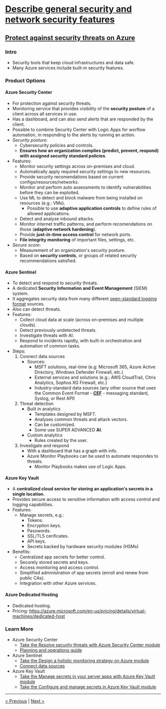 # [Describe general security and network security features](https://docs.microsoft.com/en-us/learn/paths/az-900-describe-general-security-network-security-features/)

## [Protect against security threats on Azure](https://docs.microsoft.com/en-us/learn/modules/protect-against-security-threats-azure/)

### Intro

- Security tools that keep cloud infrastructures and data safe.
- Many Azure services include built-in security features.

### Product Options

#### Azure Security Center

- For protection against security threats.
- Monitoring service that provides visibility of the **security posture** of a client across all services in use.
- Has a dashboard, and can also send alerts that are responded by the client.
- Possible to combine Security Center with Logic Apps for worflow automation, in responding to the alerts by running an action.
- *Security posture*:
    - Cybersecurity policies and controls.
    - **Ensures how an organization complies (predict, prevent, respond) with assigned security standard policies**.
- Features:
    - Monitor security settings across on-premises and cloud.
    - Automatically apply required security settings to new resources.
    - Provide security recomendations based on current configs/resources/networks.
    - Monitor and perform auto assessments to identify vulnerabilities before they can be exploited.
    - Use ML to detect and block malware from being installed on resources (e.g.: VMs).
        - Possible to use **adaptive application controls** to define rules of allowed applications.
    - Detect and analyse inbound attacks.
    - Monitor internet traffic patterns, and perform recomendations on those (**adaptive network hardening**).
    - Provide **just-in-time access control** for network ports.
    - **File integrity monitoring** of important files, settings, etc.
- *Secure score*:
    - Measurement of an organization's security posture.
    - Based on **security controls**, or groups of related security recommendations satisfied.

#### Azure Sentinel

- To detect and respond to security threats.
- A dedicated **Security Information and Event Management** (SIEM) system.
- It aggregates security data from many different <u>open-standard logging format</u> sources.
- Also can detect threats.
- Features:
    - Collect cloud data at scale (across on-premises and multiple clouds).
    - Detect previously undetected threats.
    - Investigate threats with AI.
    - Respond to incidents rapidly, with built-in orchestration and automation of common tasks.
- Steps:
    1. Connect data sources
        - Sources:
            - MSFT solutions, real-time (e.g: Microsoft 365, Azure Active Directory, Windows Defender Firewall, etc.)
            - External services and solutions (e.g.: AWS CloudTrail, Citrix Analytics, Sophos XG Firewall, etc.)
            - Industry-standard data sources (any other source that uses the Common Event Format - [**CEF**](https://ldapwiki.com/wiki/Common%20Event%20Format) - messaging standard, Syslog, or Rest API)
    2. Threat detection
        - Built in analytics
            - Templates designed by MSFT.
            - Analyses common threats and attack vectors.
            - Can be customized.
            - Some use SUPER ADVANCED **AI**.
        - Custom analytics
            - Rules created by the user.
    3. Investigate and respond
        - With a dashboard that has a graph with info.
        - Azure Monitor Playbooks can be used to automate respondes to threats.
            - Monitor Playbooks makes use of Logic Apps.

#### Azure Key Vault

- A **centralized cloud service for storing an application's secrets in a single location**.
- Provides secure access to sensitive information with access control and logging capabilities.
- Features:
    - Manage secrets, e.g.:
        - Tokens.
        - Encryption keys.
        - Passwords.
        - SSL/TLS cerificates.
        - API keys.
        - Secrets backed by hardware security modules (HSMs)
- Benefits:
    - Centralized app secrets for better control.
    - Securely stored secrets and keys.
    - Access monitoring and access control.
    - Simplified administration of app secrets (enroll and renew from public CAs).
    - Integration with other Azure services.

#### Azure Dedicated Hosting

- Dedicated hosting.
- Pricing: https://azure.microsoft.com/en-us/pricing/details/virtual-machines/dedicated-host

### Learn More

- Azure Security Center
    - [Take the Resolve security threats with Azure Security Center module](https://docs.microsoft.com/en-us/learn/modules/resolve-threats-with-azure-security-center/)
    - [Planning and operations guide](https://docs.microsoft.com/en-us/azure/security-center/security-center-planning-and-operations-guide)
- Azure Sentinel
    - [Take the Design a holistic monitoring strategy on Azure module](https://docs.microsoft.com/en-us/learn/modules/design-monitoring-strategy-on-azure/)
    - [Connect data sources](https://docs.microsoft.com/en-us/azure/sentinel/connect-data-sources)
- Azure Key Vault
    - [Take the Manage secrets in your server apps with Azure Key Vault module](https://docs.microsoft.com/en-us/learn/modules/manage-secrets-with-azure-key-vault/)
    - [Take the Configure and manage secrets in Azure Key Vault module](https://docs.microsoft.com/en-us/learn/modules/configure-and-manage-azure-key-vault/)

---

[< Previous](3.6_describe-core-solutions-and-management-tools_monitoring.md) | [Next >](4.2_describe-general-security-and-network-security_network.md)
